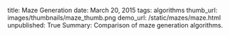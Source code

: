 title:  Maze Generation
date: March 20, 2015
tags: algorithms
thumb_url: images/thumbnails/maze_thumb.png
demo_url: /static/mazes/maze.html
unpublished: True
Summary: Comparison of maze generation algorithms.